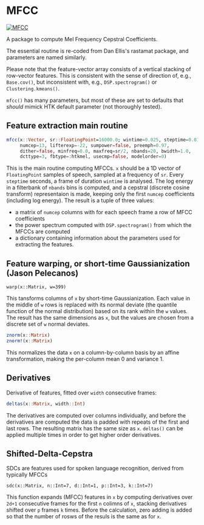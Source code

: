 MFCC
====
[![MFCC](http://pkg.julialang.org/badges/MFCC_release.svg)](http://pkg.julialang.org/?pkg=MFCC&ver=release)

A package to compute Mel Frequency Cepstral Coefficients.

The essential routine is re-coded from Dan Ellis's rastamat package, and parameters are named similarly.   

Please note that the feature-vector array consists of a vertical stacking of row-vector features.  This is consistent with the sense of direction of, e.g., `Base.cov()`, but inconsistent with, e.g., `DSP.spectrogram()` or `Clustering.kmeans()`. 

`mfcc()` has many parameters, but most of these are set to defaults that _should_ mimick HTK default parameter (not thoroughly tested). 

Feature extraction main routine
-------------------------------

```julia
mfcc(x::Vector, sr::FloatingPoint=16000.0; wintime=0.025, steptime=0.01, 
     numcep=13, lifterexp=-22, sumpower=false, preemph=0.97, 
     dither=false, minfreq=0.0, maxfreq=sr/2, nbands=20, bwidth=1.0, 
     dcttype=3, fbtype=:htkmel, usecmp=false, modelorder=0)
```

  This is the main routine computing MFCCs.  `x` should be a 1D vector of `FloatingPoint` samples of speech, sampled at a frequency of `sr`.  Every `steptime` seconds, a frame of duration `wintime` is analysed.  The log energy in a filterbank of `nbands` bins is computed, and a cepstral (discrete cosine transform) representaion is made, keeping only the first `numcep` coefficients (including log energy).  The result is a tuple of three values:
 
 - a matrix of `numcep` columns with for each speech frame a row of MFCC coefficients
 - the power spectrum computed with `DSP.spectrogram()` from which the MFCCs are computed
 - a dictionary containing information about the parameters used for extracting the features. 


Feature warping, or short-time Gaussianization (Jason Pelecanos)
----------------------------------------------------------------

`warp(x::Matrix, w=399)`
 
 This tansforms columns of `x` by short-time Gaussianization.  Each value in the middle of `w` rows is replaced with its normal deviate (the quantile function of the normal distribution) based on its rank within the `w` values.  The result has the same dimensions as `x`, but the values are chosen from a discrete set of `w` normal deviates. 

```julia
znorm(x::Matrix)
znorm!(x::Matrix)
```
 
This normalizes the data `x` on a column-by-column basis by an affine transformation, making the per-column mean 0 and variance 1.

Derivatives
-----------

Derivative of features, fitted over `width` consecutive frames:
```julia
deltas(x::Matrix, width::Int)
```
The derivatives are computed over columns individually, and before the derivatives are computed the data is padded with repeats of the first and last rows.  The resulting matrix has the same size as `x`.  `deltas()` can be applied multiple times in order to get higher order derivatives. 

Shifted-Delta-Cepstra 
----------------------
SDCs are features used for spoken language recognition, derived from typically MFCCs

```
sdc(x::Matrix, n::Int=7, d::Int=1, p::Int=3, k::Int=7)
```

This function expands (MFCC) features in `x` by computing derivatives over `2d+1` consecutive frames for the first `n` colimns of `x`, stacking derivatives shifted over `p` frames `k` times.  Before the calculation, zero adding is added so that the number of rosws of the resuls is the same as for `x`.  
